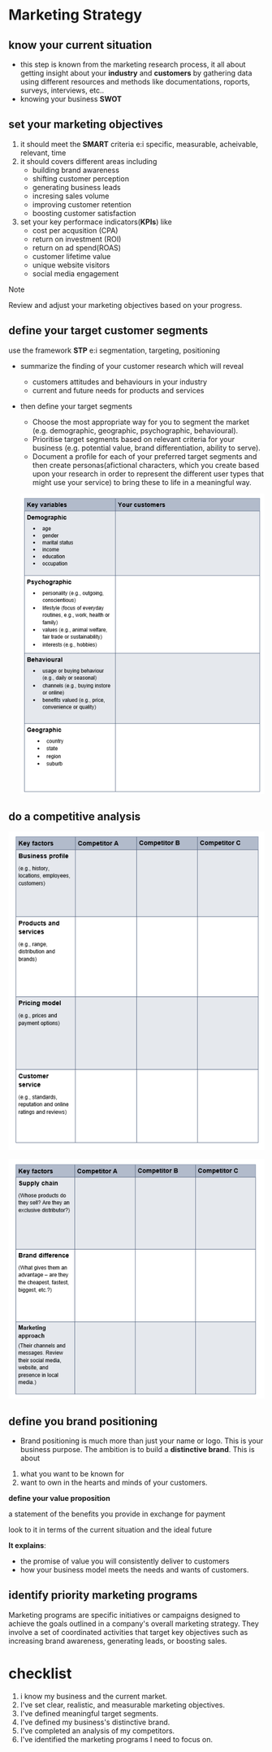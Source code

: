# Marketing Strategy

## know your current situation
- this step is known from the marketing research process, it all about getting insight about your **industry** and **customers** by gathering data using different resources and methods like documentations, roports, surveys, interviews, etc..
- knowing your business **SWOT**
## set your marketing objectives
1. it should meet the **SMART** criteria e:i specific, measurable, acheivable, relevant, time
2. it should covers different areas including 
    - building brand awareness
    - shifting customer perception
    - generating business leads
    - incresing sales volume
    - improving customer retention
    - boosting customer satisfaction
3. set your key performace indicators(**KPIs**) like
    - cost per acqusition (CPA)
    - return on investment (ROI)
    - return on ad spend(ROAS)
    - customer lifetime value
    - unique website visitors
    - social media engagement
> [!NOTE]
> Review and adjust your marketing objectives based on your progress.
## define your target customer segments
use the framework **STP** e:i segmentation, targeting, positioning

- summarize the finding of your customer research which will reveal
    - customers attitudes and behaviours in your industry
    - current and future needs for products and services

- then define your target segments
    - Choose the most appropriate way for you to segment the market (e.g. demographic, geographic, psychographic, behavioural).
    - Prioritise target segments based on relevant criteria for your business (e.g. potential value, brand differentiation, ability to serve).
    - Document a profile for each of your preferred target segments and then create personas(afictional characters, which you create based upon your research in order to represent the different user types that might use your service) to bring these to life in a meaningful way.

    ![](./customerProfileChart.png)

## do a competitive analysis

![](./competitorsProfile.png)

![](./competitorsProfile2.png)

## define you brand positioning
- Brand positioning is much more than just your name or logo. This is your business purpose.
The ambition is to build a **distinctive brand**. This is about
1. what you want to be known for
2. want to own in the hearts and minds of your customers.

**define your value proposition**

a statement of the benefits you provide in exchange for payment

look to it in terms of the current situation and the ideal future

**It explains**:

- the promise of value you will consistently deliver to customers
- how your business model meets the needs and wants of customers.

## identify priority marketing programs
Marketing programs are specific initiatives or campaigns designed to achieve the goals outlined in a company's overall marketing strategy. They involve a set of coordinated activities that target key objectives such as increasing brand awareness, generating leads, or boosting sales.

# checklist
1. i know my business and the current market.
2. I've set clear, realistic, and measurable marketing objectives.
3. I've defined meaningful target segments.
4. I've defined my business's distinctive brand.
5. I've completed an analysis of my competitors.
6. I've identified the marketing programs I need to focus on.
